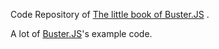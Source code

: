 Code Repository of [The little book of Buster.JS](https://github.com/azu/busterjs_ebook "The little book of Buster.JS") .

A lot of [Buster.JS](http://busterjs.org/ "Buster.JS")'s example code.
